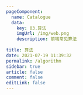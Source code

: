 ```yaml
---
pageComponent: 
  name: Catalogue
  data: 
    key: 03.算法
    imgUrl: /img/web.png
    description: 前端常见算法
    
title: 算法
date: 2021-07-19 11:39:32
permalink: /algorithm
sidebar: true
article: false
comment: false
editLink: false
---
```




